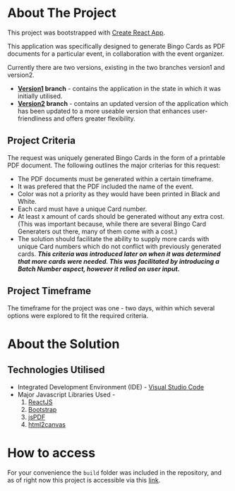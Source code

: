 # About The Project

This project was bootstrapped with [Create React App](https://github.com/facebook/create-react-app).

This application was specifically designed to generate Bingo Cards as PDF documents for a particular event, in collaboration with the event organizer.

Currently there are two versions, existing in the two branches version1 and version2. 
+ **[Version1](/../Version1/) branch** - contains the application in the state in which it was initially utilised. 
+ **[Version2](/../Version2/) branch** - contains an updated version of the application which has been updated to a more useable version that enhances user-friendliness and offers greater flexibility.

## Project Criteria

The request was uniquely generated Bingo Cards in the form of a printable PDF document. The following outlines the major criterias for this request:

+ The PDF documents must be generated within a certain timeframe. 
+ It was prefered that the PDF included the name of the event. 
+ Color was not a priority as they would have been printed in Black and White.
+ Each card must have a unique Card number. 
+ At least x amount of cards should be generated without any extra cost. (This was important because, while there are several Bingo Card Generaters out there, many of them come with a cost.)
+ The solution should facilitate the ability to supply more cards with unique Card numbers which do not conflict with previously generated cards. 
    ***This criteria was introduced later on when it was determined that more cards were needed. This was facilitated by introducing a Batch Number aspect, however it relied on user input.***


## Project Timeframe

The timeframe for the project was one - two days, within which several options were explored to fit the required criteria. 

# About the Solution

## Technologies Utilised

+ Integrated Development Environment (IDE) -  [Visual Studio Code](https://code.visualstudio.com/)  
+ Major Javascript Libraries Used -  
    1. [ReactJS](https://react.dev/)
    1. [Bootstrap](https://getbootstrap.com/)
    1. [jsPDF](https://github.com/parallax/jsPDF)
    1. [html2canvas](https://html2canvas.hertzen.com/)

# How to access

For your convenience the `build` folder was included in the repository, and as of right now this project is accessible via this [link](https://michaelj1297.github.io). 